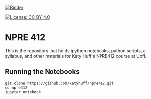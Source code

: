 
[![Binder](http://mybinder.org/badge.svg)](http://mybinder.org:/repo/katyhuff/npre412)

[![License: CC BY 4.0](https://licensebuttons.net/l/by/4.0/80x15.png)](http://creativecommons.org/licenses/by/4.0/)

# NPRE 412

This is the repository that holds ipython notebooks, python scripts, a 
syllabus, and other materials for Katy Huff's NPRE412 course at UofI.  



## Running the Notebooks

```
git clone https://github.com/katyhuff/npre412.git
cd npre412
jupyter notebook
```
